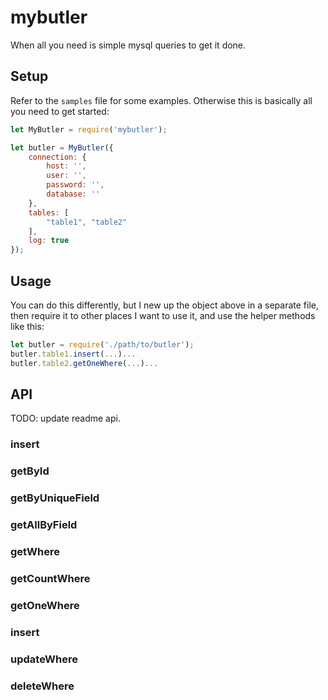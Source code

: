 # mybutler

When all you need is simple mysql queries to get it done.

## Setup

Refer to the `samples` file for some examples. Otherwise this is basically all you need to get started: 

```javascript
let MyButler = require('mybutler');

let butler = MyButler({
    connection: {
        host: '',
        user: '',
        password: '',
        database: ''
    },
    tables: [
        "table1", "table2"
    ],
    log: true
});
```

## Usage
You can do this differently, but I new up the object above in a separate file, then require it to other places I want to use it, and use the helper methods like this: 

```javascript
let butler = require('./path/to/butler');
butler.table1.insert(...)...
butler.table2.getOneWhere(...)...
```

## API
TODO: update readme api.

### insert

### getById

### getByUniqueField

### getAllByField

### getWhere

### getCountWhere

### getOneWhere

### insert

### updateWhere

### deleteWhere